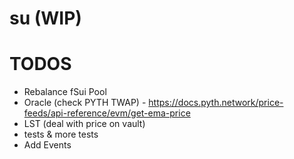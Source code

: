 # su (WIP)

# TODOS

- Rebalance fSui Pool
- Oracle (check PYTH TWAP) - https://docs.pyth.network/price-feeds/api-reference/evm/get-ema-price
- LST (deal with price on vault)
- tests & more tests
- Add Events
